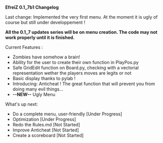  **EfreiZ 0.1_7b1 Changelog**
 
 Last change: Implemented the very first menu. At the moment it is ugly of course but still under developpement !
 
 **All the 0.1_7 updates series will be on menu creation. The code may not work properly until it is finished.**
 
Current Features :

- Zombies have somehow a brain!
- Ability for the user to create their own function in PlayPos.py
- Safe GridEdit function on Board.py, checking with a vectorial representation wether the players moves are legits or not
- Basic display thanks to pylab !
- Introducing: Anticheat ! The great function that will prevent you from doing many evil things...
- **--NEW--** Ugly Menu

What's up next:

- Do a complete menu, user-friendly  [Under Progress]
- Optimization [Under Progress]
- Redo the Rules.md  [Not Started]
- Improve Anticheat  [Not Started]
- Create a scoreboard  [Not Started]
